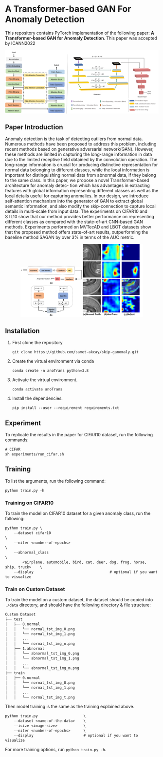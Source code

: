 # A Transformer-based GAN For Anomaly Detection

This repository contains PyTorch implementation of the following paper: **A Transformer-based GAN for Anomaly Detection**. This paper was accepted by ICANN2022



![model](./pic/model.png)



## Paper Introduction

Anomaly detection is the task of detecting outliers from normal data. Numerous methods have been proposed to address this problem, including recent methods based on generative adversarial network(GAN). However, these methods are limited in capturing the long-range information in data due to the limited receptive field obtained by the convolution operation. The long-range information is crucial for producing distinctive representation for normal data belonging to different classes, while the local information is important for distinguishing normal data from abnormal data, if they belong to the same class. In this paper, we propose a novel Transformer-based architecture for anomaly detec-
tion which has advantages in extracting features with global information representing different classes as well as the local details useful for capturing anomalies. In our design, we introduce self-attention mechanism into the generator of GAN to extract global semantic information, and also modify the skip-connection to capture local details in multi-scale from input data. The experiments on CIFAR10 and STL10 show that our method provides better performance on representing different classes as compared with the state-of-art CNN-based GAN methods. Experiments performed on MVTecAD and LBOT datasets show that the proposed method offers state-of-art results, outperforming the baseline method SAGAN by over 3% in terms of the AUC metric.

<div align="center">
    <img src="./pic/skip.png" width="40%"/><img src="./pic/heatmap.png" width="40%"/>
</div>

## Installation

1. First clone the repository
   ```
   git clone https://github.com/samet-akcay/skip-ganomaly.git
   ```
2. Create the virtual environment via conda
    ```
    conda create -n anoTrans python=3.8
    ```
3. Activate the virtual environment.
    ```
    conda activate anoTrans
    ```
4. Install the dependencies.
   ```
   pip install --user --requirement requirements.txt
   ```
   
## Experiment

To replicate the results in the paper for CIFAR10  dataset, run the following commands:

``` shell
# CIFAR
sh experiments/run_cifar.sh
```

## Training
To list the arguments, run the following command:
```
python train.py -h
```

### Training on CIFAR10
To train the model on CIFAR10 dataset for a given anomaly class, run the following:

``` 
python train.py \
    --dataset cifar10                                                             \
    --niter <number-of-epochs>                                                    \
    --abnormal_class                                                              \
        <airplane, automobile, bird, cat, deer, dog, frog, horse, ship, truck>    \
    --display                                   # optional if you want to visualize        
```

### Train on Custom Dataset
To train the model on a custom dataset, the dataset should be copied into `./data` directory, and should have the following directory & file structure:

```
Custom Dataset
├── test
│   ├── 0.normal
│   │   └── normal_tst_img_0.png
│   │   └── normal_tst_img_1.png
│   │   ...
│   │   └── normal_tst_img_n.png
│   ├── 1.abnormal
│   │   └── abnormal_tst_img_0.png
│   │   └── abnormal_tst_img_1.png
│   │   ...
│   │   └── abnormal_tst_img_m.png
├── train
│   ├── 0.normal
│   │   └── normal_tst_img_0.png
│   │   └── normal_tst_img_1.png
│   │   ...
│   │   └── normal_tst_img_t.png

```

Then model training is the same as the training explained above.

```
python train.py                     \
    --dataset <name-of-the-data>    \
    --isize <image-size>            \
    --niter <number-of-epochs>      \
    --display                       # optional if you want to visualize
```

For more training options, run `python train.py -h`.


